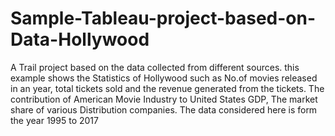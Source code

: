 # Sample-Tableau-project-based-on-Data-Hollywood
A Trail project based on the data collected from different sources. this example shows the Statistics of Hollywood such as No.of movies released in an year, total tickets sold and the revenue generated from the tickets. The contribution of American Movie Industry to United States GDP, The market share of various Distribution companies. The data considered here is form the year 1995 to 2017
